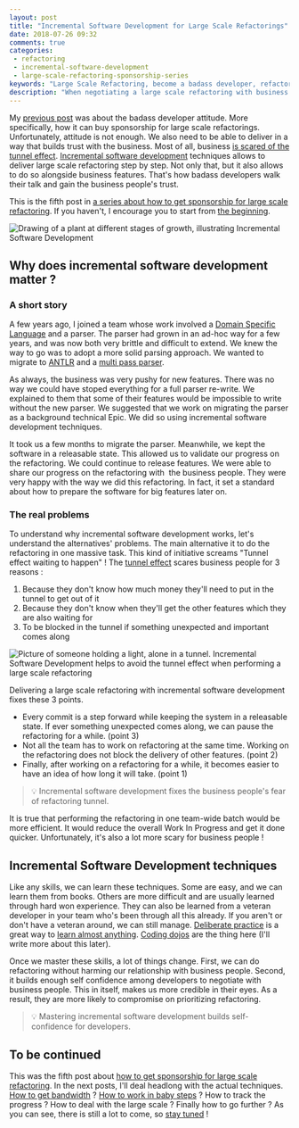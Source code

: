 ```yaml
---
layout: post
title: "Incremental Software Development for Large Scale Refactorings"
date: 2018-07-26 09:32
comments: true
categories:
 - refactoring
 - incremental-software-development
 - large-scale-refactoring-sponsorship-series
keywords: "Large Scale Refactoring, become a badass developer, refactoring large software projects, refactoring large software systems, refactoring large code base, refactoring in large software projects, incremental software development, incremental software development approach, iterative incremental software development, incremental development of software, incremental and iterative development strategies"
description: "When negotiating a large scale refactoring with business people, it's very important to know how to deliver. Incremental Software Development is the best way to mitigate risks and keep business people happy while performing a large scale refactoring. Here is why !"
---
```

My [previous post](/principles-that-will-make-you-become-a-badass-developer/) was about the badass developer attitude. More specifically, how it can buy sponsorship for large scale refactorings. Unfortunately, attitude is not enough. We also need to be able to deliver in a way that builds trust with the business. Most of all, business [is scared of the tunnel effect](/how-to-convince-your-business-to-sponsor-a-large-scale-refactoring/). [Incremental software development](https://en.wikipedia.org/wiki/Iterative_and_incremental_development) techniques allows to deliver large scale refactoring step by step. Not only that, but it also allows to do so alongside business features. That's how badass developers walk their talk and gain the business people's trust.

This is the fifth post in [a series about how to get sponsorship for large scale refactoring](/blog/categories/large-scale-refactoring-sponsorship-series/). If you haven't, I encourage you to start from [the beginning](/how-to-convince-your-business-to-sponsor-a-large-scale-refactoring/).

![Drawing of a plant at different stages of growth, illustrating Incremental Software Development]({{site.url}}/imgs/2018-07-20-incremental-software-development-techniques-for-large-scale-refactorings/incremental-plant.jpg)

## Why does incremental software development matter ?

### A short story

A few years ago, I joined a team whose work involved a [Domain Specific Language](https://en.wikipedia.org/wiki/Domain-specific_language) and a parser. The parser had grown in an ad-hoc way for a few years, and was now both very brittle and difficult to extend. We knew the way to go was to adopt a more solid parsing approach. We wanted to migrate to [ANTLR](http://www.antlr.org/) and a [multi pass parser](https://en.wikipedia.org/wiki/Multi-pass_compiler).

As always, the business was very pushy for new features. There was no way we could have stoped everything for a full parser re-write. We explained to them that some of their features would be impossible to write without the new parser. We suggested that we work on migrating the parser as a background technical Epic. We did so using incremental software development techniques.

It took us a few months to migrate the parser. Meanwhile, we kept the software in a releasable state. This allowed us to validate our progress on the refactoring. We could continue to release features. We were able to share our progress on the refactoring with  the business people. They were very happy with the way we did this refactoring. In fact, it set a standard about how to prepare the software for big features later on.

### The real problems

To understand why incremental software development works, let's understand the alternatives' problems. The main alternative it to do the refactoring in one massive task. This kind of initiative screams "Tunnel effect waiting to happen" ! The [tunnel effect](http://www.wethetalent.co/data-robots-ai/the-tunnel-effect-and-the-abstruse-trap/) scares business people for 3 reasons :

1.  Because they don't know how much money they'll need to put in the tunnel to get out of it
2.  Because they don't know when they'll get the other features which they are also waiting for
3.  To be blocked in the tunnel if something unexpected and important comes along

![Picture of someone holding a light, alone in a tunnel. Incremental Software Development helps to avoid the tunnel effect when performing a large scale refactoring]({{site.url}}/imgs/2018-07-20-incremental-software-development-techniques-for-large-scale-refactorings/tunnel-effect.jpg)

Delivering a large scale refactoring with incremental software development fixes these 3 points.

*   Every commit is a step forward while keeping the system in a releasable state. If ever something unexpected comes along, we can pause the refactoring for a while. (point 3)
*   Not all the team has to work on refactoring at the same time. Working on the refactoring does not block the delivery of other features. (point 2)
*   Finally, after working on a refactoring for a while, it becomes easier to have an idea of how long it will take. (point 1)

> 💡 Incremental software development fixes the business people's fear of refactoring tunnel.

It is true that performing the refactoring in one team-wide batch would be more efficient. It would reduce the overall Work In Progress and get it done quicker. Unfortunately, it's also a lot more scary for business people !

## Incremental Software Development techniques

Like any skills, we can learn these techniques. Some are easy, and we can learn them from books. Others are more difficult and are usually learned through hard won experience. They can also be learned from a veteran developer in your team who's been through all this already. If you aren't or don't have a veteran around, we can still manage. [Deliberate practice](https://medium.com/the-crossover-cast/deliberate-practice-learn-like-an-expert-cc3114b8a10e) is a great way to [learn almost anything](/how-i-got-my-feet-wet-with-machine-learning-with-the-first-20-hours/). [Coding dojos](http://philippe.bourgau.net/blog/categories/coding-dojo/) are the thing here (I'll write more about this later).

Once we master these skills, a lot of things change. First, we can do refactoring without harming our relationship with business people. Second, it builds enough self confidence among developers to negotiate with business people. This in itself, makes us more credible in their eyes. As a result, they are more likely to compromise on prioritizing refactoring.

> 💡 Mastering incremental software development builds self-confidence for developers.

## To be continued

This was the fifth post about [how to get sponsorship for large scale refactoring](/blog/categories/large-scale-refactoring-sponsorship-series/). In the next posts, I'll deal headlong with the actual techniques. [How to get bandwidth](/incremental-software-development-strategies-for-large-scale-refactoring-number-1-constant-merciless-refactoring/) ? [How to work in baby steps](/incremental-software-development-strategies-for-large-scale-refactoring-number-2-baby-steps/) ? How to track the progress ? How to deal with the large scale ? Finally how to go further ? As you can see, there is still a lot to come, so [stay tuned](http://eepurl.com/dxKE95) !
